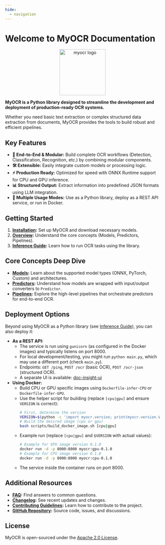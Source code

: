 ```yaml
---
hide:
  - navigation
---
```

# Welcome to MyOCR Documentation

<div align="center">
    <img width="150" alt="myocr logo" src="assets/images/logomain.png">
</div>

**MyOCR is a Python library designed to streamline the development and deployment of production-ready OCR systems.**

Whether you need basic text extraction or complex structured data extraction from documents, MyOCR provides the tools to build robust and efficient pipelines.

## Key Features

*   **🚀 End-to-End & Modular:** Build complete OCR workflows (Detection, Classification, Recognition, etc.) by combining modular components.
*   **🛠️ Extensible:** Easily integrate custom models or processing logic.
*   **⚡ Production Ready:** Optimized for speed with ONNX Runtime support for CPU and GPU inference.
*   **📊 Structured Output:** Extract information into predefined JSON formats using LLM integration.
*   **🔌 Multiple Usage Modes:** Use as a Python library, deploy as a REST API service, or run in Docker.

## Getting Started

1.  **[Installation](./getting-started/installation.md):** Set up MyOCR and download necessary models.
2.  **[Overview](./getting-started/overview.md):** Understand the core concepts (Models, Predictors, Pipelines).
3.  **[Inference Guide](./inference/local.md):** Learn how to run OCR tasks using the library.

## Core Concepts Deep Dive

*   **[Models](./models/index.md):** Learn about the supported model types (ONNX, PyTorch, Custom) and architectures.
*   **[Predictors](./predictors/index.md):** Understand how models are wrapped with input/output converters to `Predictor`.
*   **[Pipelines](./pipelines/index.md):** Explore the high-level pipelines that orchestrate predictors for end-to-end OCR.

## Deployment Options

Beyond using MyOCR as a Python library (see [Inference Guide](./inference/local.md)), you can also deploy it:

*   **As a REST API:**
    *   The service is run using `gunicorn` (as configured in the Docker images) and typically listens on port 8000.
    *   For local development/testing, you might run `python main.py`, which may use a different port (check `main.py`).
    *   Endpoints: `GET /ping`, `POST /ocr` (basic OCR), `POST /ocr-json` (structured OCR).
    *   A separate UI is available: [doc-insight-ui](https://github.com/robbyzhaox/doc-insight-ui)
*   **Using Docker:**
    *   Build CPU or GPU specific images using `Dockerfile-infer-CPU` or `Dockerfile-infer-GPU`.
    *   Use the helper script for building (replace `[cpu|gpu]` and ensure `VERSION` is correct):
        ```bash
        # First, determine the version
        VERSION=$(python -c 'import myocr.version; print(myocr.version.VERSION)')
        # Build the desired image (cpu or gpu)
        bash scripts/build_docker_image.sh [cpu|gpu]
        ```
    *   Example run (replace `[cpu|gpu]` and `$VERSION` with actual values):
        ```bash
        # Example for GPU image version 0.1.0
        docker run -d -p 8000:8000 myocr:gpu-0.1.0
        # Example for CPU image version 0.1.0
        docker run -d -p 8000:8000 myocr:cpu-0.1.0
        ```
    *   The service inside the container runs on port 8000.

## Additional Resources

*   **[FAQ](./faq.md):** Find answers to common questions.
*   **[Changelog](./CHANGELOG.md):** See recent updates and changes.
*   **[Contributing Guidelines](./CONTRIBUTING.md):** Learn how to contribute to the project.
*   **[GitHub Repository](https://github.com/robbyzhaox/myocr):** Source code, issues, and discussions.

## License

MyOCR is open-sourced under the [Apache 2.0 License](https://github.com/robbyzhaox/myocr/blob/main/LICENSE).


